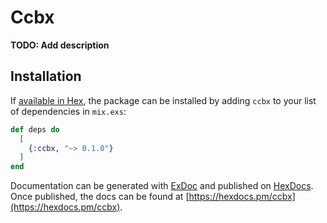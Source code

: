 # Ccbx

**TODO: Add description**

## Installation

If [available in Hex](https://hex.pm/docs/publish), the package can be installed
by adding `ccbx` to your list of dependencies in `mix.exs`:

```elixir
def deps do
  [
    {:ccbx, "~> 0.1.0"}
  ]
end
```

Documentation can be generated with [ExDoc](https://github.com/elixir-lang/ex_doc)
and published on [HexDocs](https://hexdocs.pm). Once published, the docs can
be found at [https://hexdocs.pm/ccbx](https://hexdocs.pm/ccbx).

